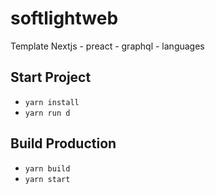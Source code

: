 # softlightweb
Template Nextjs - preact - graphql - languages

## Start Project
- ``yarn install``
- ``yarn run d``

## Build Production
- ``yarn build``
- ``yarn start``
